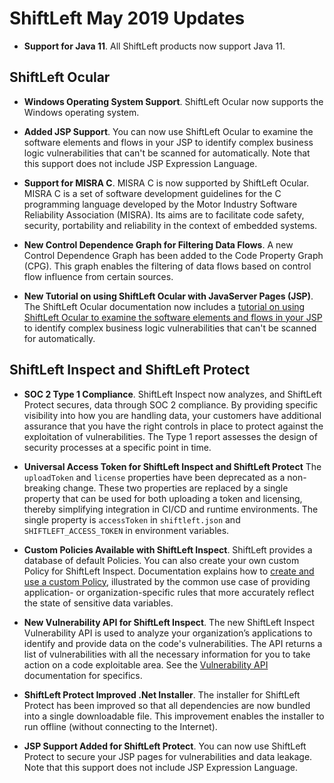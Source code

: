 # ShiftLeft May 2019 Updates

* **Support for Java 11**. All ShiftLeft products now support Java 11.

## ShiftLeft Ocular

* **Windows Operating System Support**. ShiftLeft Ocular now supports the Windows operating system.

* **Added JSP Support**. You can now use ShiftLeft Ocular to examine the software elements and flows in your JSP to identify complex business logic vulnerabilities that can't be scanned for automatically. Note that this support does not include JSP Expression Language.

* **Support for MISRA C**. MISRA C is now supported by ShiftLeft Ocular. MISRA C is a set of software development guidelines for the C programming language developed by the Motor Industry Software Reliability Association (MISRA). Its aims are to facilitate code safety, security, portability and reliability in the context of embedded systems. 

* **New Control Dependence Graph for Filtering Data Flows**. A new Control Dependence Graph has been added to the Code Property Graph (CPG). This graph enables the filtering of data flows based on control flow influence from certain sources. 

* **New Tutorial on using ShiftLeft Ocular with JavaServer Pages (JSP)**. The ShiftLeft Ocular documentation now includes a [tutorial on using ShiftLeft Ocular to examine the software elements and flows in your JSP](../using-ocular/tutorials/jsp.md) to identify complex business logic 
vulnerabilities that can't be scanned for automatically.

## ShiftLeft Inspect and ShiftLeft Protect 

* **SOC 2 Type 1 Compliance**. ShiftLeft Inspect now analyzes, and ShiftLeft Protect secures, data through SOC 2 compliance. By providing specific visibility into how you are handling data, your customers have additional assurance that you have the right controls in place to protect against the exploitation of vulnerabilities. The Type 1 report assesses the design of security processes at a specific point in time.

* **Universal Access Token for ShiftLeft Inspect and ShiftLeft Protect** The `uploadToken` and `license` properties have been  deprecated as a non-breaking change. These two properties are replaced by a single property that can be used for both uploading a token and licensing, thereby simplifying integration in CI/CD and runtime environments. The single property is  `accessToken` in `shiftleft.json` and `SHIFTLEFT_ACCESS_TOKEN` in environment variables.

* **Custom Policies Available with ShiftLeft Inspect**. ShiftLeft provides a database of default Policies. You can also create your own custom Policy for ShiftLeft Inspect. Documentation explains how to [create and use a custom Policy](../using-inspect-protect/inspect/custom-policies.md), illustrated by the common use case of providing application- or organization-specific rules that more accurately reflect the state of sensitive data variables. 

* **New Vulnerability API for ShiftLeft Inspect**. The new ShiftLeft Inspect Vulnerability API is used to analyze your organization’s applications to identify and provide data on the code's vulnerabilities. The API returns a list of vulnerabilities with all the necessary information for you to take action on a code exploitable area. See the [Vulnerability API](../using-inspect-protect/api/vulnerabilities_api.md) documentation for specifics.

* **ShiftLeft Protect Improved .Net Installer**. The installer for ShiftLeft Protect has been improved so that all dependencies are now bundled into a single downloadable file. This improvement enables the installer to run offline (without connecting to the Internet).  

* **JSP Support Added for ShiftLeft Protect**. You can now use ShiftLeft Protect to secure your JSP pages for vulnerabilities and data leakage. Note that this support does not include JSP Expression Language.
